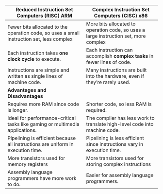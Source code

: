 
| Reduced Instruction Set Computers (RISC) ARM                                              | Complex Instruction Set Computers (CISC) x86                                         |
| ----------------------------------------------------------------------------------------- | ------------------------------------------------------------------------------------ |
| Fewer bits allocated to the operation code, so uses a small instruction set, less complex | More bits allocated to operation code, so uses a large instruction set, more complex |
| Each instruction takes **one clock cycle** to execute.                                    | Each instruction can accomplish **complex tasks** in fewer lines of code.            |
| Instructions are simple and written as single lines of machine code.                      | Many instructions are built into the hardware, even if they’re rarely used.          |
| **Advantages and Disadvantages**                                                          |                                                                                      |
| Requires more RAM since code is longer.                                                   | Shorter code, so less RAM is required.                                               |
| Ideal for performance-critical tasks like gaming or multimedia applications.              | The compiler has less work to translate high-level code into machine code.           |
| Pipelining is efficient because all instructions are uniform in execution time.           | Pipelining is less efficient since instructions vary in execution time.              |
| More transistors used for memory registers                                                | More transistors used for storing complex instructions                               |
| Assembly language programmers have more work to do.                                       | Easier for assembly language programmers.                                            |
